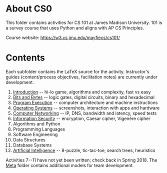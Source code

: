 # About CS0

This folder contains activities for CS 101 at James Madison University.
101 is a survey course that uses Python and aligns with AP CS Principles.

Course website: https://w3.cs.jmu.edu/mayfiecs/cs101/

# Contents

Each subfolder contains the LaTeX source for the activity.
Instructor's guides (content/process objectives, facilitation notes) are currently under development.

1. [Introduction](Act01) -- hi-lo game, algorithms and complexity, fast vs easy
2. [Bits and Bytes](Act02) -- logic gates, digital circuits, binary and hexadecimal
3. [Program Execution](Act03) -- computer architecture and machine instructions
4. [Operating Systems](Act04) -- screenshots, interaction with apps and hardware
5. [Computer Networking](Act05) -- IP, DNS, bandwidth and latency, speed tests
6. [Information Security](Act06) -- encryption, Caesar cipher, Vigenère cipher
7. Algorithms and Python
8. Programming Languages
9. Software Engineering
10. Data Structures
11. Database Systems
12. [Artificial Intelligence](Act12) -- 8-puzzle, tic-tac-toe, search trees, heuristics

Activities 7--11 have not yet been written; check back in Spring 2018.
The [Meta](Meta) folder contains additional models for team development.
